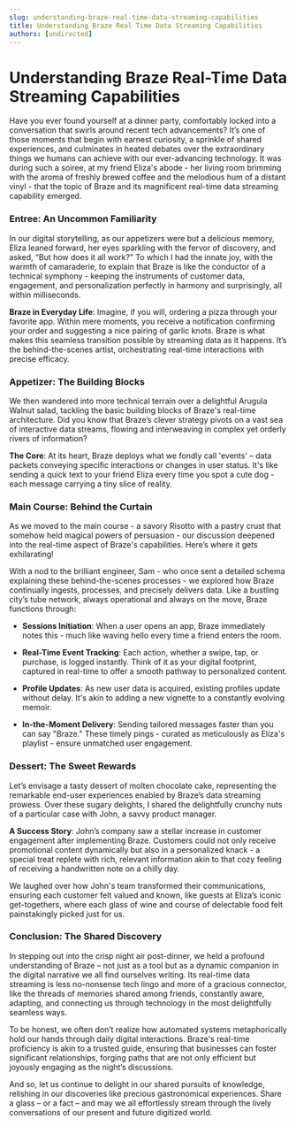 ```yaml
---
slug: understanding-braze-real-time-data-streaming-capabilities
title: Understanding Braze Real Time Data Streaming Capabilities
authors: [undirected]
---
```



# Understanding Braze Real-Time Data Streaming Capabilities

Have you ever found yourself at a dinner party, comfortably locked into a conversation that swirls around recent tech advancements? It’s one of those moments that begin with earnest curiosity, a sprinkle of shared experiences, and culminates in heated debates over the extraordinary things we humans can achieve with our ever-advancing technology. It was during such a soiree, at my friend Eliza's abode - her living room brimming with the aroma of freshly brewed coffee and the melodious hum of a distant vinyl - that the topic of Braze and its magnificent real-time data streaming capability emerged.

### Entree: An Uncommon Familiarity

In our digital storytelling, as our appetizers were but a delicious memory, Eliza leaned forward, her eyes sparkling with the fervor of discovery, and asked, “But how does it all work?" To which I had the innate joy, with the warmth of camaraderie, to explain that Braze is like the conductor of a technical symphony - keeping the instruments of customer data, engagement, and personalization perfectly in harmony and surprisingly, all within milliseconds.

**Braze in Everyday Life**: Imagine, if you will, ordering a pizza through your favorite app. Within mere moments, you receive a notification confirming your order and suggesting a nice pairing of garlic knots. Braze is what makes this seamless transition possible by streaming data as it happens. It’s the behind-the-scenes artist, orchestrating real-time interactions with precise efficacy.

### Appetizer: The Building Blocks

We then wandered into more technical terrain over a delightful Arugula Walnut salad, tackling the basic building blocks of Braze's real-time architecture. Did you know that Braze’s clever strategy pivots on a vast sea of interactive data streams, flowing and interweaving in complex yet orderly rivers of information?

**The Core**: At its heart, Braze deploys what we fondly call 'events' – data packets conveying specific interactions or changes in user status. It's like sending a quick text to your friend Eliza every time you spot a cute dog - each message carrying a tiny slice of reality.

### Main Course: Behind the Curtain

As we moved to the main course - a savory Risotto with a pastry crust that somehow held magical powers of persuasion - our discussion deepened into the real-time aspect of Braze's capabilities. Here’s where it gets exhilarating!

With a nod to the brilliant engineer, Sam - who once sent a detailed schema explaining these behind-the-scenes processes - we explored how Braze continually ingests, processes, and precisely delivers data. Like a bustling city’s tube network, always operational and always on the move, Braze functions through:

- **Sessions Initiation**: When a user opens an app, Braze immediately notes this - much like waving hello every time a friend enters the room.
  
- **Real-Time Event Tracking**: Each action, whether a swipe, tap, or purchase, is logged instantly. Think of it as your digital footprint, captured in real-time to offer a smooth pathway to personalized content.

- **Profile Updates**: As new user data is acquired, existing profiles update without delay. It's akin to adding a new vignette to a constantly evolving memoir.

- **In-the-Moment Delivery**: Sending tailored messages faster than you can say "Braze." These timely pings - curated as meticulously as Eliza's playlist - ensure unmatched user engagement.

### Dessert: The Sweet Rewards

Let’s envisage a tasty dessert of molten chocolate cake, representing the remarkable end-user experiences enabled by Braze’s data streaming prowess. Over these sugary delights, I shared the delightfully crunchy nuts of a particular case with John, a savvy product manager.

**A Success Story**: John’s company saw a stellar increase in customer engagement after implementing Braze. Customers could not only receive promotional content dynamically but also in a personalized knack - a special treat replete with rich, relevant information akin to that cozy feeling of receiving a handwritten note on a chilly day.

We laughed over how John's team transformed their communications, ensuring each customer felt valued and known, like guests at Eliza’s iconic get-togethers, where each glass of wine and course of delectable food felt painstakingly picked just for us.

### Conclusion: The Shared Discovery

In stepping out into the crisp night air post-dinner, we held a profound understanding of Braze – not just as a tool but as a dynamic companion in the digital narrative we all find ourselves writing. Its real-time data streaming is less no-nonsense tech lingo and more of a gracious connector, like the threads of memories shared among friends, constantly aware, adapting, and connecting us through technology in the most delightfully seamless ways.

To be honest, we often don’t realize how automated systems metaphorically hold our hands through daily digital interactions. Braze's real-time proficiency is akin to a trusted guide, ensuring that businesses can foster significant relationships, forging paths that are not only efficient but joyously engaging as the night’s discussions.

And so, let us continue to delight in our shared pursuits of knowledge, relishing in our discoveries like precious gastronomical experiences. Share a glass – or a fact – and may we all effortlessly stream through the lively conversations of our present and future digitized world.